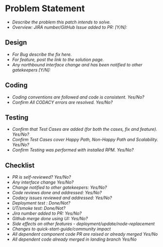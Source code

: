 # Problem Statement

- _Describe the problem this patch intends to solve._
- _Overview: JIRA number/GitHub Issue added to PR: [Y/N]:_

## Design

- _For Bug describe the fix here._
- _For feature, post the link to the solution page._
- _Any northbound interface change and has been notified to other gatekeepers [Y/N]:_


## Coding

- _Coding conventions are followed and code is consistent. Yes/No?_
- _Confirm All CODACY errors are resolved. Yes/No?_

## Testing

- _Confirm that Test Cases are added (for both the cases, fix and feature). Yes/No?_
- _Confirm Test Cases cover Happy Path, Non-Happy Path and Scalability. Yes/No?_
- _Confirm Testing was performed with installed RPM. Yes/No?_

## Checklist

- _PR is self-reviewed? Yes/No?_
- _Any interface change Yes/No?_
- _Change notified to other gatekeepers: Yes/No?_
- _Code reviews done and addressed: Yes/No?_
- _Codacy issues reviewed and addressed: Yes/No?_
- _Deployment test : Done/Not?_
- _UT/smoke test: Done/Not?_
- _Jira number added to PR: Yes/No?_
- _Github merge done using UI: Yes/No?_
- _Side effects on other features - deployment/update/node-replacement_
- _Changes to quick-start-guide/community impact_
- _All dependent component code PR are raised or already merged Yes/No_
- _All dependent code already merged in landing branch Yes/No_
